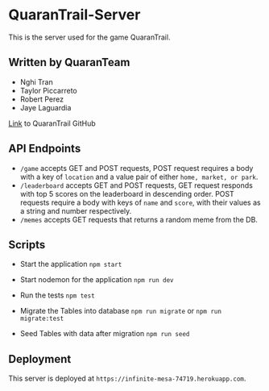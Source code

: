 # QuaranTrail-Server
This is the server used for the game QuaranTrail.

## Written by QuaranTeam
+ Nghi Tran
+ Taylor Piccarreto
+ Robert Perez
+ Jaye Laguardia

[Link](https://github.com/thinkful-ei-jaguar/Coronatrail-client) to QuaranTrail GitHub

## API Endpoints


+ `/game` accepts GET and POST requests, POST request requires a body with a key of `location` and a value pair of either `home, market, or park`.
+ `/leaderboard` accepts GET and POST requests, GET request responds with top 5 scores on the leaderboard in descending order. POST requests require a body with keys of `name` and `score`, with their values as a string and number respectively. 
+ `/memes` accepts GET requests that returns a random meme from the DB.

## Scripts
+ Start the application `npm start`

+ Start nodemon for the application `npm run dev`

+ Run the tests `npm test`

+ Migrate the Tables into database ` npm run migrate ` or ` npm run migrate:test `

+ Seed Tables with data after migration `npm run seed`

## Deployment
This server is deployed at `https://infinite-mesa-74719.herokuapp.com`.